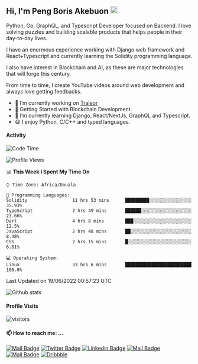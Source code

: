  ## Hi, I'm Peng Boris Akebuon <img src="https://user-images.githubusercontent.com/1303154/88677602-1635ba80-d120-11ea-84d8-d263ba5fc3c0.gif" width="21px" height="21px" alt="hi">

Python, Go, GraphQL, and Typescript Developer focused on Backend. I love solving puzzles and building scalable products that helps people in their day-to-day lives.

I have an enormous experience working with Django web framework and React+Typescript and currently learning the Solidity programming language.

I also have interest in Blockchain and AI, as these are major technologies that will forge this century.

From time to time, I create YouTube videos around web development and always love getting feedbacks.

- 🔭 I’m currently working on [Traleor](https://traleor.com/)
- 📒 Getting Started with Blockchain Development
- 🌱 I’m currently learning Django, React/NextJs, GraphQL and Typescript.
- 😄 I enjoy Python, C/C++ and typed languages.

#### Activity
<!--START_SECTION:waka-->
![Code Time](http://img.shields.io/badge/Code%20Time-0%20secs-blue)

![Profile Views](http://img.shields.io/badge/Profile%20Views-17-blue)

📊 **This Week I Spent My Time On** 

```text
⌚︎ Time Zone: Africa/Douala

💬 Programming Languages: 
Solidity                 11 hrs 53 mins      █████████░░░░░░░░░░░░░░░░   35.93% 
TypeScript               7 hrs 49 mins       ██████░░░░░░░░░░░░░░░░░░░   23.66% 
Dart                     4 hrs 8 mins        ███░░░░░░░░░░░░░░░░░░░░░░   12.5% 
JavaScript               2 hrs 48 mins       ██░░░░░░░░░░░░░░░░░░░░░░░   8.48% 
CSS                      2 hrs 15 mins       █░░░░░░░░░░░░░░░░░░░░░░░░   6.81%

💻 Operating System: 
Linux                    33 hrs 6 mins       █████████████████████████   100.0%

```


 Last Updated on 19/06/2022 00:57:23 UTC
<!--END_SECTION:waka-->


![Github stats](https://github-readme-stats.vercel.app/api?username=itzomen&theme=vue&show_icons=true&count_private=true)
 
 #### Profile Visits 

![visitors](https://visitor-badge.glitch.me/badge?page_id=itzomen)

#### 📫 How to reach me: ...

[![Mail Badge](https://img.shields.io/badge/-itzomen-c0392b?style=flat&labelColor=c0392b&logo=gmail&logoColor=white)](mailto:peng.akebuon2468@gmail.com)
[![Twitter Badge](https://img.shields.io/badge/-@itz_omen-1ca0f1?style=flat&labelColor=1ca0f1&logo=twitter&logoColor=white&link=https://twitter.com/itz_omen)](https://twitter.com/itz_omen/) [![Linkedin Badge](https://img.shields.io/badge/-Peng_Boris_Akebuon-0e76a8?style=flat&labelColor=0e76a8&logo=linkedin&logoColor=white)](https://www.linkedin.com/in/peng-boris-akebuon-0b8ba0195/)
 [![Mail Badge](https://img.shields.io/badge/-Academy_Omen-e74c3c?style=flat&labelColor=e74c3c&logo=youtube&logoColor=white)](https://www.youtube.com/channel/UCknaAfNfqKQDQFnqP2zMA6A)  [![Mail Badge](https://img.shields.io/badge/-@itz_an_omen-5851DB?style=flat&labelColor=5851DB&logo=instagram&logoColor=white)](https://instagram.com/itz_an_omen)  [![Dribbble](https://img.shields.io/badge/-itzomen-ea4c89?style=flat&label&logo=dribbble&logoColor=white)](https://dribbble.com/itzomen)
